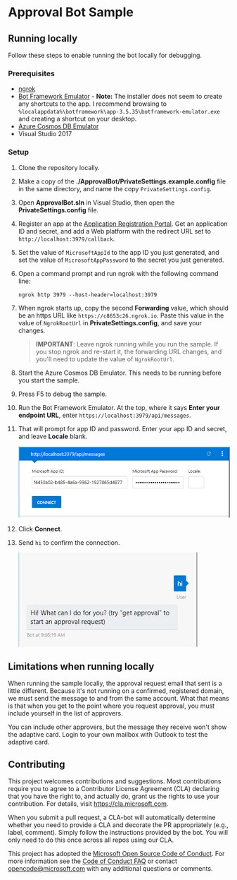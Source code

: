 # Approval Bot Sample

## Running locally

Follow these steps to enable running the bot locally for debugging.

### Prerequisites

- [ngrok](https://ngrok.com/)
- [Bot Framework Emulator](https://github.com/Microsoft/BotFramework-Emulator/releases) - **Note:** The installer does not seem to create any shortcuts to the app. I recommend browsing to `%localappdata%\botframework\app-3.5.35\botframework-emulator.exe` and creating a shortcut on your desktop.
- [Azure Cosmos DB Emulator](https://docs.microsoft.com/en-us/azure/cosmos-db/local-emulator)
- Visual Studio 2017

### Setup

1. Clone the repository locally.
1. Make a copy of the **./ApprovalBot/PrivateSettings.example.config** file in the same directory, and name the copy `PrivateSettings.config`.
1. Open **ApprovalBot.sln** in Visual Studio, then open the **PrivateSettings.config** file.
1. Register an app at the [Application Registration Portal](https://apps.dev.microsoft.com). Get an application ID and secret, and add a Web platform with the redirect URL set to `http://localhost:3979/callback`.
1. Set the value of `MicrosoftAppId` to the app ID you just generated, and set the value of `MicrosoftAppPassword` to the secret you just generated.
1. Open a command prompt and run ngrok with the following command line:

    ```Shell
    ngrok http 3979 --host-header=localhost:3979
    ```
1. When ngrok starts up, copy the second **Forwarding** value, which should be an https URL like `https://c8653c26.ngrok.io`. Paste this value in the value of `NgrokRootUrl` in **PrivateSettings.config**, and save your changes.

    > **IMPORTANT**: Leave ngrok running while you run the sample. If you stop ngrok and re-start it, the forwarding URL changes, and you'll need to update the value of `NgrokRootUrl`.

1. Start the Azure Cosmos DB Emulator. This needs to be running before you start the sample.

1. Press F5 to debug the sample.

1. Run the Bot Framework Emulator. At the top, where it says **Enter your endpoint URL**, enter `https://localhost:3979/api/messages`.

1. That will prompt for app ID and password. Enter your app ID and secret, and leave **Locale** blank.

    ![](readme-images/configure-emulator.PNG)

1. Click **Connect**.

1. Send `hi` to confirm the connection.

    ![](readme-images/hello-bot.PNG)

## Limitations when running locally

When running the sample locally, the approval request email that sent is a little different. Because it's not running on a confirmed, registered domain, we must send the message to and from the same account. What that means is that when you get to the point where you request approval, you must include yourself in the list of approvers.

You can include other approvers, but the message they receive won't show the adaptive card. Login to your own mailbox with Outlook to test the adaptive card.

## Contributing

This project welcomes contributions and suggestions.  Most contributions require you to agree to a
Contributor License Agreement (CLA) declaring that you have the right to, and actually do, grant us
the rights to use your contribution. For details, visit https://cla.microsoft.com.

When you submit a pull request, a CLA-bot will automatically determine whether you need to provide
a CLA and decorate the PR appropriately (e.g., label, comment). Simply follow the instructions
provided by the bot. You will only need to do this once across all repos using our CLA.

This project has adopted the [Microsoft Open Source Code of Conduct](https://opensource.microsoft.com/codeofconduct/).
For more information see the [Code of Conduct FAQ](https://opensource.microsoft.com/codeofconduct/faq/) or
contact [opencode@microsoft.com](mailto:opencode@microsoft.com) with any additional questions or comments.
